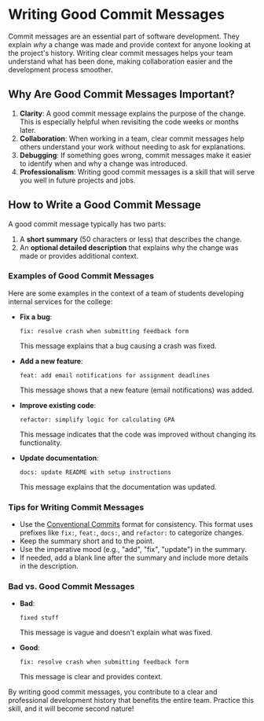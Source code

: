 # Writing Good Commit Messages

Commit messages are an essential part of software development. They explain *why* a change was made and provide context for anyone looking at the project's history. Writing clear commit messages helps your team understand what has been done, making collaboration easier and the development process smoother.

## Why Are Good Commit Messages Important?

1. **Clarity**: A good commit message explains the purpose of the change. This is especially helpful when revisiting the code weeks or months later.
2. **Collaboration**: When working in a team, clear commit messages help others understand your work without needing to ask for explanations.
3. **Debugging**: If something goes wrong, commit messages make it easier to identify when and why a change was introduced.
4. **Professionalism**: Writing good commit messages is a skill that will serve you well in future projects and jobs.

## How to Write a Good Commit Message

A good commit message typically has two parts:
1. A **short summary** (50 characters or less) that describes the change.
2. An **optional detailed description** that explains why the change was made or provides additional context.

### Examples of Good Commit Messages

Here are some examples in the context of a team of students developing internal services for the college:

- **Fix a bug**:  
  ```
  fix: resolve crash when submitting feedback form
  ```
  This message explains that a bug causing a crash was fixed.

- **Add a new feature**:  
  ```
  feat: add email notifications for assignment deadlines
  ```
  This message shows that a new feature (email notifications) was added.

- **Improve existing code**:  
  ```
  refactor: simplify logic for calculating GPA
  ```
  This message indicates that the code was improved without changing its functionality.

- **Update documentation**:  
  ```
  docs: update README with setup instructions
  ```
  This message explains that the documentation was updated.

### Tips for Writing Commit Messages

- Use the [Conventional Commits](https://www.conventionalcommits.org/en/v1.0.0/) format for consistency. This format uses prefixes like `fix:`, `feat:`, `docs:`, and `refactor:` to categorize changes.
- Keep the summary short and to the point.
- Use the imperative mood (e.g., "add", "fix", "update") in the summary.
- If needed, add a blank line after the summary and include more details in the description.

### Bad vs. Good Commit Messages

- **Bad**:  
  ```
  fixed stuff
  ```
  This message is vague and doesn't explain what was fixed.

- **Good**:  
  ```
  fix: resolve crash when submitting feedback form
  ```
  This message is clear and provides context.

By writing good commit messages, you contribute to a clear and professional development history that benefits the entire team. Practice this skill, and it will become second nature!
